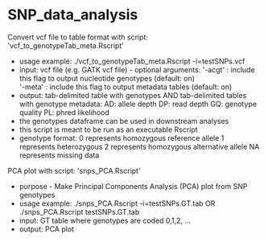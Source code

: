 SNP_data_analysis
=================
Convert vcf file to table format with script: 'vcf_to_genotypeTab_meta.Rscript'
 - usage example: ./vcf_to_genotypeTab_meta.Rscript -i=testSNPs.vcf 
 - input: vcf file (e.g. GATK vcf file)
		- optional arguments: 
				'-acgt' : include this flag to output nucleotide genotypes  (default: on)	
				'-meta' : include this flag to output metadata tables (default: on)	
 - output: tab-delimited table with genotypes
			AND tab-delimited tables with genotype metadata:
				AD: allele depth		DP: read depth
				GQ: genotype quality	PL: phred likelihood				
 - the genotypes dataframe can be used in downstream analyses
 - this script is meant to be run as an executable Rscript
 - genotype format:
	 0 represents homozygous reference allele
	 1 represents heterozygous
	 2 represents homozygous alternative allele
	  NA represents missing data


PCA plot with script: 'snps_PCA.Rscript'
 - purpose - Make Principal Components Analysis (PCA) plot from SNP genotypes
 - usage example: ./snps_PCA.Rscript -i=testSNPs.GT.tab  OR  ./snps_PCA.Rscript testSNPs.GT.tab
 - input: GT table where genotypes are coded 0,1,2, ...
 - output: PCA plot
